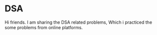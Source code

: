 # DSA
Hi friends. I am sharing the DSA related problems, Which i practiced the some problems from online platforms.
